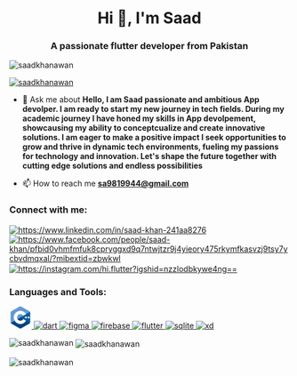 <h1 align="center">Hi 👋, I'm Saad</h1>
<h3 align="center">A passionate flutter developer from Pakistan</h3>

<p align="left"> <img src="https://komarev.com/ghpvc/?username=saadkhanawan&label=Profile%20views&color=0e75b6&style=flat" alt="saadkhanawan" /> </p>

<p align="left"> <a href="https://github.com/ryo-ma/github-profile-trophy"><img src="https://github-profile-trophy.vercel.app/?username=saadkhanawan" alt="saadkhanawan" /></a> </p>

- 💬 Ask me about **Hello, I am Saad passionate and ambitious App devolper. I am ready to start my new journey in tech fields. During my academic journey I have honed my skills in App devolpement, showcausing my ability to conceptcualize and create innovative solutions. I am eager to make a positive impact I seek opportunities to grow and thrive in dynamic tech environments, fueling my passions for technology and innovation. Let's shape the future together with cutting edge solutions and endless possibilities**

- 📫 How to reach me **sa9819944@gmail.com**

<h3 align="left">Connect with me:</h3>
<p align="left">
<a href="https://linkedin.com/in/https://www.linkedin.com/in/saad-khan-241aa8276" target="blank"><img align="center" src="https://raw.githubusercontent.com/rahuldkjain/github-profile-readme-generator/master/src/images/icons/Social/linked-in-alt.svg" alt="https://www.linkedin.com/in/saad-khan-241aa8276" height="30" width="40" /></a>
<a href="https://fb.com/https://www.facebook.com/people/saad-khan/pfbid0vhmfmfuk8cpryggxd9q7ntwjtzr9j4yieory475rkymfkasvzj9tsy7ycbvdmqxal/?mibextid=zbwkwl" target="blank"><img align="center" src="https://raw.githubusercontent.com/rahuldkjain/github-profile-readme-generator/master/src/images/icons/Social/facebook.svg" alt="https://www.facebook.com/people/saad-khan/pfbid0vhmfmfuk8cpryggxd9q7ntwjtzr9j4yieory475rkymfkasvzj9tsy7ycbvdmqxal/?mibextid=zbwkwl" height="30" width="40" /></a>
<a href="https://instagram.com/https://instagram.com/hi.flutter?igshid=nzzlodbkywe4ng==" target="blank"><img align="center" src="https://raw.githubusercontent.com/rahuldkjain/github-profile-readme-generator/master/src/images/icons/Social/instagram.svg" alt="https://instagram.com/hi.flutter?igshid=nzzlodbkywe4ng==" height="30" width="40" /></a>
</p>

<h3 align="left">Languages and Tools:</h3>
<p align="left"> <a href="https://www.w3schools.com/cpp/" target="_blank" rel="noreferrer"> <img src="https://raw.githubusercontent.com/devicons/devicon/master/icons/cplusplus/cplusplus-original.svg" alt="cplusplus" width="40" height="40"/> </a> <a href="https://dart.dev" target="_blank" rel="noreferrer"> <img src="https://www.vectorlogo.zone/logos/dartlang/dartlang-icon.svg" alt="dart" width="40" height="40"/> </a> <a href="https://www.figma.com/" target="_blank" rel="noreferrer"> <img src="https://www.vectorlogo.zone/logos/figma/figma-icon.svg" alt="figma" width="40" height="40"/> </a> <a href="https://firebase.google.com/" target="_blank" rel="noreferrer"> <img src="https://www.vectorlogo.zone/logos/firebase/firebase-icon.svg" alt="firebase" width="40" height="40"/> </a> <a href="https://flutter.dev" target="_blank" rel="noreferrer"> <img src="https://www.vectorlogo.zone/logos/flutterio/flutterio-icon.svg" alt="flutter" width="40" height="40"/> </a> <a href="https://www.sqlite.org/" target="_blank" rel="noreferrer"> <img src="https://www.vectorlogo.zone/logos/sqlite/sqlite-icon.svg" alt="sqlite" width="40" height="40"/> </a> <a href="https://www.adobe.com/products/xd.html" target="_blank" rel="noreferrer"> <img src="https://cdn.worldvectorlogo.com/logos/adobe-xd.svg" alt="xd" width="40" height="40"/> </a> </p>

<p><img align="left" src="https://github-readme-stats.vercel.app/api/top-langs?username=saadkhanawan&show_icons=true&locale=en&layout=compact" alt="saadkhanawan" /></p>

<p>&nbsp;<img align="center" src="https://github-readme-stats.vercel.app/api?username=saadkhanawan&show_icons=true&locale=en" alt="saadkhanawan" /></p>

<p><img align="center" src="https://github-readme-streak-stats.herokuapp.com/?user=saadkhanawan&" alt="saadkhanawan" /></p>

